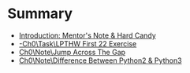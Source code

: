 # Summary

* [Introduction: Mentor's Note & Hard Candy](README.md)
* [-Ch0\Task\LPTHW First 22 Exercise](预备文档.md)
* [Ch0\Note\Jump Across The Gap](ch0-准备周.md)
* [Ch0\Note\Difference Between Python2 & Python3](python2-与-python-3的区别.md)

